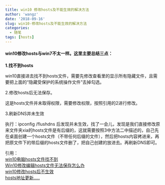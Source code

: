 ```yaml
---
title: win10 修改hosts及不能生效的解决方法
author: 'wangz'
date: '2018-09-16'
slug: win10-修改hosts及不能生效的解决方法
categories:
  - 随笔
tags: [hosts]
---
```


#### win10修改hosts与win7不太一样。这里主要总结三点：

**1.找不到hosts**
   
   win10直接进去找不到hosts文件，需要先修改查看里的显示所有隐藏文件，且需要把上面的“隐藏受保护的系统操作文件”去掉勾选。

2.修改hosts后无法保存。

   这是hosts文件并未取得权限，需要修改权限，按照引用的2进行修改。
   
3.刷新DNS并未生效
   
   执行：ipconfig /flushdns 后发现并未生效，找了一会儿，发现是我们直接修改原来文件夹xia的hosts文件是有后缀的，这就需要按照3中方法二中描述的，自己先在桌面创建一个hosts文件（不带任何后缀的文件），然后把hosts内容拷进来，再把原文件下的带后缀的hosts文件删了，把自己创建的放进去。再刷新DNS即可。
   
引用：<br>
[win10电脑hosts文件找不到](http://jingyan.baidu.com/article/c1a3101e7b9b92de656deb14.html?allowHTTP=1)<br>
[Win10修改编辑hosts文件无法保存怎么办](https://jingyan.baidu.com/article/624e7459b194f134e8ba5a8e.html)<br>
[win10修改hosts后不生效](https://zhidao.baidu.com/question/1642616626983045500.html)<br>
[hosts地址更新.....](https://github.com/Googlehosts/hosts)



